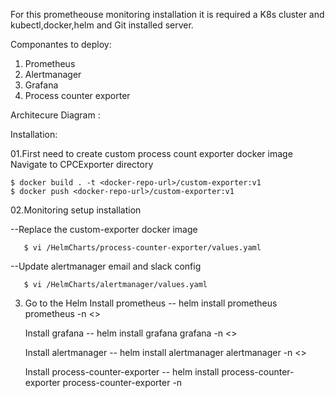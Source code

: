 

For this prometheouse monitoring installation it is required a K8s cluster and kubectl,docker,helm and Git installed server. 

Componantes to deploy: 

1. Prometheus
2. Alertmanager
3. Grafana
4. Process counter exporter 

Architecure Diagram : 

Installation: 

01.First need to create custom process count exporter docker image 
Navigate to CPCExporter directory

    $ docker build . -t <docker-repo-url>/custom-exporter:v1
    $ docker push <docker-repo-url>/custom-exporter:v1


02.Monitoring setup installation
   
   --Replace the custom-exporter docker image

       $ vi /HelmCharts/process-counter-exporter/values.yaml


  --Update alertmanager email and slack config

       $ vi /HelmCharts/alertmanager/values.yaml


03. Go to the Helm
    Install prometheus 
	-- helm install prometheus prometheus -n <<namespace>>
    
    Install grafana 
	-- helm install grafana grafana -n <<namespace>>
    
    Install alertmanager 
	-- helm install alertmanager alertmanager -n <<namespace>>
    
    Install process-counter-exporter 
	-- helm install process-counter-exporter process-counter-exporter -n <namespace>

